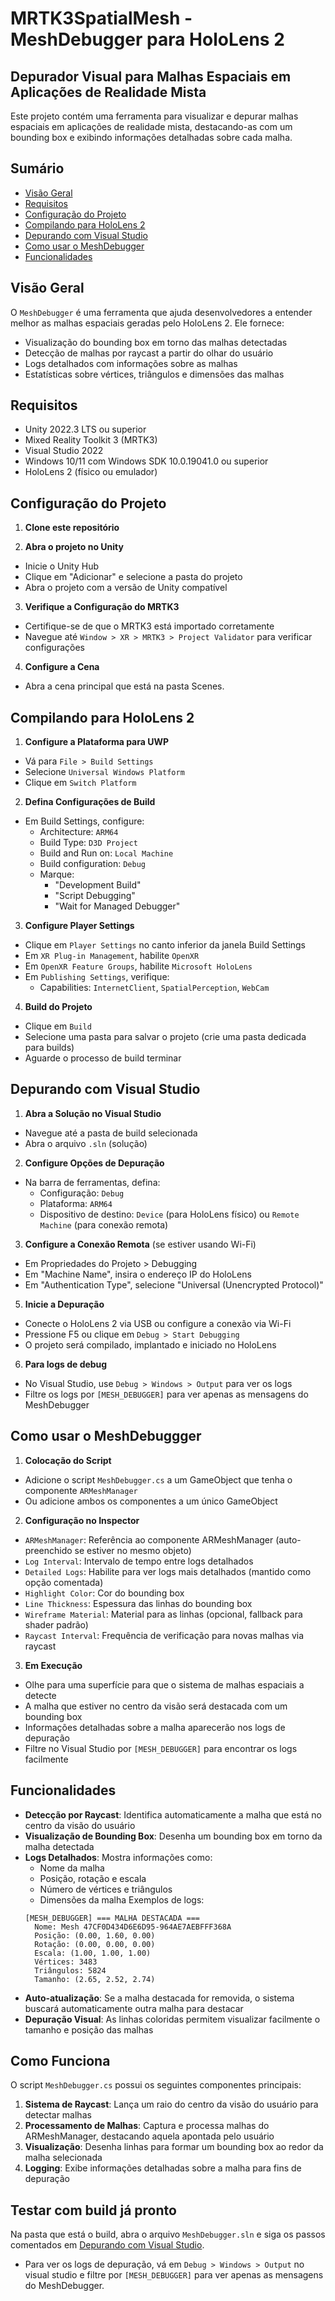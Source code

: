 # MRTK3SpatialMesh - MeshDebugger para HoloLens 2

## Depurador Visual para Malhas Espaciais em Aplicações de Realidade Mista

Este projeto contém uma ferramenta para visualizar e depurar malhas espaciais em aplicações de realidade mista, destacando-as com um bounding box e exibindo informações detalhadas sobre cada malha.

## Sumário

- [Visão Geral](#visão-geral)
- [Requisitos](#requisitos)
- [Configuração do Projeto](#configuração-do-projeto)
- [Compilando para HoloLens 2](#compilando-para-hololens-2)
- [Depurando com Visual Studio](#depurando-com-visual-studio)
- [Como usar o MeshDebugger](#como-usar-o-meshdebuggger)
- [Funcionalidades](#funcionalidades)

## Visão Geral

O `MeshDebugger` é uma ferramenta que ajuda desenvolvedores a entender melhor as malhas espaciais geradas pelo HoloLens 2. Ele fornece:

- Visualização do bounding box em torno das malhas detectadas
- Detecção de malhas por raycast a partir do olhar do usuário
- Logs detalhados com informações sobre as malhas
- Estatísticas sobre vértices, triângulos e dimensões das malhas

## Requisitos

- Unity 2022.3 LTS ou superior
- Mixed Reality Toolkit 3 (MRTK3)
- Visual Studio 2022
- Windows 10/11 com Windows SDK 10.0.19041.0 ou superior
- HoloLens 2 (físico ou emulador)

## Configuração do Projeto

1. **Clone este repositório**

2. **Abra o projeto no Unity**
- Inicie o Unity Hub
- Clique em "Adicionar" e selecione a pasta do projeto
- Abra o projeto com a versão de Unity compatível

3. **Verifique a Configuração do MRTK3**
- Certifique-se de que o MRTK3 está importado corretamente
- Navegue até `Window > XR > MRTK3 > Project Validator` para verificar configurações

4. **Configure a Cena**
- Abra a cena principal que está na pasta Scenes.
  
## Compilando para HoloLens 2

1. **Configure a Plataforma para UWP**
- Vá para `File > Build Settings`
- Selecione `Universal Windows Platform`
- Clique em `Switch Platform`

2. **Defina Configurações de Build**
- Em Build Settings, configure:
  - Architecture: `ARM64`
  - Build Type: `D3D Project`
  - Build and Run on: `Local Machine`
  - Build configuration: `Debug`
  - Marque:
    - "Development Build"
    - "Script Debugging"
    - "Wait for Managed Debugger"

3. **Configure Player Settings**
- Clique em `Player Settings` no canto inferior da janela Build Settings
- Em `XR Plug-in Management`, habilite `OpenXR`
- Em `OpenXR Feature Groups`, habilite `Microsoft HoloLens`
- Em `Publishing Settings`, verifique:
  - Capabilities: `InternetClient`, `SpatialPerception`, `WebCam`

4. **Build do Projeto**
- Clique em `Build`
- Selecione uma pasta para salvar o projeto (crie uma pasta dedicada para builds)
- Aguarde o processo de build terminar

## Depurando com Visual Studio

1. **Abra a Solução no Visual Studio**
- Navegue até a pasta de build selecionada
- Abra o arquivo `.sln` (solução)

2. **Configure Opções de Depuração**
- Na barra de ferramentas, defina:
  - Configuração: `Debug`
  - Plataforma: `ARM64`
  - Dispositivo de destino: `Device` (para HoloLens físico) ou `Remote Machine` (para conexão remota)

3. **Configure a Conexão Remota** (se estiver usando Wi-Fi)
- Em Propriedades do Projeto > Debugging
- Em "Machine Name", insira o endereço IP do HoloLens
- Em "Authentication Type", selecione "Universal (Unencrypted Protocol)"

5. **Inicie a Depuração**
- Conecte o HoloLens 2 via USB ou configure a conexão via Wi-Fi
- Pressione F5 ou clique em `Debug > Start Debugging`
- O projeto será compilado, implantado e iniciado no HoloLens

6. **Para logs de debug**
- No Visual Studio, use `Debug > Windows > Output` para ver os logs
- Filtre os logs por `[MESH_DEBUGGER]` para ver apenas as mensagens do MeshDebugger

## Como usar o MeshDebuggger

1. **Colocação do Script**
- Adicione o script `MeshDebugger.cs` a um GameObject que tenha o componente `ARMeshManager`
- Ou adicione ambos os componentes a um único GameObject

2. **Configuração no Inspector**
- `ARMeshManager`: Referência ao componente ARMeshManager (auto-preenchido se estiver no mesmo objeto)
- `Log Interval`: Intervalo de tempo entre logs detalhados
- `Detailed Logs`: Habilite para ver logs mais detalhados (mantido como opção comentada)
- `Highlight Color`: Cor do bounding box
- `Line Thickness`: Espessura das linhas do bounding box
- `Wireframe Material`: Material para as linhas (opcional, fallback para shader padrão)
- `Raycast Interval`: Frequência de verificação para novas malhas via raycast

3. **Em Execução**
- Olhe para uma superfície para que o sistema de malhas espaciais a detecte
- A malha que estiver no centro da visão será destacada com um bounding box
- Informações detalhadas sobre a malha aparecerão nos logs de depuração
- Filtre no Visual Studio por `[MESH_DEBUGGER]` para encontrar os logs facilmente

## Funcionalidades

- **Detecção por Raycast**: Identifica automaticamente a malha que está no centro da visão do usuário
- **Visualização de Bounding Box**: Desenha um bounding box em torno da malha detectada
- **Logs Detalhados**: Mostra informações como:
  - Nome da malha
  - Posição, rotação e escala
  - Número de vértices e triângulos
  - Dimensões da malha
  Exemplos de logs:
  ```
  [MESH_DEBUGGER] === MALHA DESTACADA ===
    Nome: Mesh 47CF0D434D6E6D95-964AE7AEBFFF368A
    Posição: (0.00, 1.60, 0.00)
    Rotação: (0.00, 0.00, 0.00)
    Escala: (1.00, 1.00, 1.00)
    Vértices: 3483
    Triângulos: 5824
    Tamanho: (2.65, 2.52, 2.74)
    ```
- **Auto-atualização**: Se a malha destacada for removida, o sistema buscará automaticamente outra malha para destacar
- **Depuração Visual**: As linhas coloridas permitem visualizar facilmente o tamanho e posição das malhas

## Como Funciona

O script `MeshDebugger.cs` possui os seguintes componentes principais:

1. **Sistema de Raycast**: Lança um raio do centro da visão do usuário para detectar malhas
2. **Processamento de Malhas**: Captura e processa malhas do ARMeshManager, destacando aquela apontada pelo usuário
3. **Visualização**: Desenha linhas para formar um bounding box ao redor da malha selecionada
4. **Logging**: Exibe informações detalhadas sobre a malha para fins de depuração

## Testar com build já pronto
Na pasta que está o build, abra o arquivo `MeshDebugger.sln` e siga os passos comentados em [Depurando com Visual Studio](#depurando-com-visual-studio).
- Para ver os logs de depuração, vá em `Debug > Windows > Output` no visual studio e filtre por `[MESH_DEBUGGER]` para ver apenas as mensagens do MeshDebugger.
